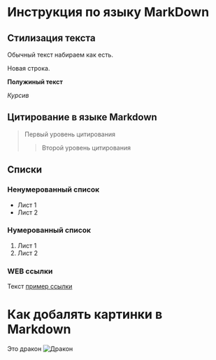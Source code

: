 # Инструкция по языку MarkDown

## Стилизация текста

Обычный текст набираем как есть.

Новая строка.

**Полужиный текст**

*Курсив*

## Цитирование в языке Markdown
> Первый уровень цитирования
>> Второй уровень цитирования

## Списки
### Ненумерованный список

* Лист 1
* Лист 2

### Нумерованный список
1. Лист 1
2. Лист 2

### WEB ссылки
Текст [пример ссылки](http:example.com "Всплывающая подсказка")

# Как добалять картинки в Markdown
Это дракон
![Дракон](Dragon.jpg)
